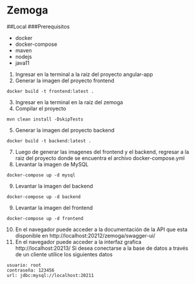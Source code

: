 # Zemoga
##Local
###Prerequisitos 
* docker
* docker-compose
* maven
* nodejs
* java11
1. Ingresar en la terminal a la raiz del proyecto angular-app
2. Generar la imagen del proyecto frontend
````
docker build -t frontend:latest .
````
3. Ingresar en la terminal en la raíz del zemoga
4. Compilar el proyecto
````
mvn clean install -DskipTests
````
5. Generar la imagen del proyecto backend
````
docker build -t backend:latest .
````
7. Luego de generar las imagenes del frontend y el backend, regresar a la raiz del proyecto donde se encuentra el archivo docker-compose.yml
8. Levantar la imagen de MySQL
````
docker-compose up -d mysql
````
9. Levantar la imagen del backend
````
docker-compose up -d backend
````
9. Levantar la imagen del frontend
````
docker-compose up -d frontend
````
10. En el navegador puede acceder a la documentación de la API que esta disponible en http://localhost:20212/zemoga/swagger-ui/
11. En el navegador puede acceder a la interfaz grafica http://localhost:20213/
Si desea conectarse a la base de datos a través de un cliente utilice los siguientes datos
````
usuario: root
contraseña: 123456
url: jdbc:mysql://localhost:20211
````